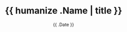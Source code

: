 ---
title: "{{ humanize .Name | title }}"
date: "{{ .Date }}"
draft: true
comments: true
socialShare: true
toc: false
cover:
  src: cover.png
---